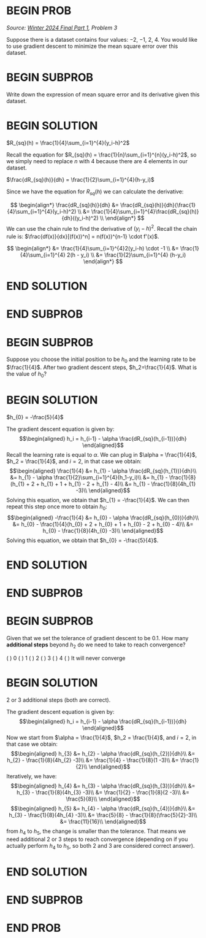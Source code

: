 # BEGIN PROB

<i>Source: [Winter 2024 Final Part 1](../wi24-final-pt1/index.html), Problem 3</i>

Suppose there is a dataset contains four values: $-2$, $-1$,
$2$, $4$. You would like to use gradient descent to minimize the mean square
error over this dataset.

# BEGIN SUBPROB

Write down the expression of mean square error and its derivative given this dataset.

# BEGIN SOLUTION

$R_{sq}(h) = \frac{1}{4}\sum_{i=1}^{4}(y_i-h)^2$

Recall the equation for $R_{sq}(h) = \frac{1}{n}\sum_{i=1}^{n}(y_i-h)^2$, so we simply need to replace $n$ with $4$ because there are $4$ elements in our dataset.

$\frac{dR_{sq}(h)}{dh} = \frac{1}{2}\sum_{i=1}^{4}(h-y_i)$

Since we have the equation for $R_{sq}(h)$ we can calculate the derivative:

$$
\begin{align*}
\frac{dR_{sq}(h)}{dh} &= \frac{dR_{sq}(h)}{dh}(\frac{1}{4}\sum_{i=1}^{4}(y_i-h)^2) \\
&= \frac{1}{4}\sum_{i=1}^{4}\frac{dR_{sq}(h)}{dh}((y_i-h)^2) \\
\end{align*}
$$
We can use the chain rule to find the derivative of $(y_i-h)^2$.
Recall the chain rule is: $\frac{df(x)}{dx}[(f(x))^n] = n(f(x))^{n-1} \cdot f'(x)$.

$$
\begin{align*}
&= \frac{1}{4}\sum_{i=1}^{4}2(y_i-h) \cdot -1 \\
&= \frac{1}{4}\sum_{i=1}^{4} 2(h - y_i) \\
&= \frac{1}{2}\sum_{i=1}^{4} (h-y_i)
\end{align*}
$$

# END SOLUTION

# END SUBPROB

# BEGIN SUBPROB

Suppose you choose the initial position to be $h_0$ and the
learning rate to be $\frac{1}{4}$. After two gradient descent steps,
$h_2=\frac{1}{4}$. What is the value of $h_0$?

# BEGIN SOLUTION

$h_{0} = -\frac{5}{4}$

The gradient descent equation is given by: $$\begin{aligned}
    h_i = h_{i-1} - \alpha \frac{dR_{sq}(h_{i-1})}{dh}
\end{aligned}$$ Recall the learning rate is equal to $\alpha$. We can plug in $\alpha = \frac{1}{4}$, $h_2 = \frac{1}{4}$, and $i=2$,
in that case we obtain: $$\begin{aligned}
    \frac{1}{4} &= h_{1} - \alpha \frac{dR_{sq}(h_{1})}{dh}\\
    &= h_{1} - \alpha \frac{1}{2}\sum_{i=1}^{4}(h_1-y_i)\\
        &= h_{1} - \frac{1}{8}(h_{1} + 2 + h_{1} + 1 + h_{1} - 2 + h_{1} - 4)\\
        &= h_{1} - \frac{1}{8}(4h_{1} -3)\\
\end{aligned}$$ Solving this equation, we obtain that
$h_{1} = -\frac{1}{4}$. We can then repeat this step once more to obtain
$h_0$: $$\begin{aligned}
    -\frac{1}{4} &= h_{0} - \alpha \frac{dR_{sq}(h_{0})}{dh}\\
        &= h_{0} - \frac{1}{4}(h_{0} + 2 + h_{0} + 1 + h_{0} - 2 + h_{0} - 4)\\
        &= h_{0} - \frac{1}{8}(4h_{0} -3)\\
\end{aligned}$$ Solving this equation, we obtain that
$h_{0} = -\frac{5}{4}$.

# END SOLUTION

# END SUBPROB

# BEGIN SUBPROB

Given that we set the tolerance of gradient descent to be
$0.1$. How many **additional steps** beyond $h_2$ do we need to take to
reach convergence?

( ) 0
( ) 1
( ) 2
( ) 3
( ) 4
( ) It will never converge

# BEGIN SOLUTION

$2$ or $3$ additional steps (both are correct).

The gradient descent equation is given by: $$\begin{aligned}
    h_i = h_{i-1} - \alpha \frac{dR_{sq}(h_{i-1})}{dh}
\end{aligned}$$ Now we start from $\alpha = \frac{1}{4}$, $h_2 = \frac{1}{4}$, and
$i=2$, in that case we obtain: $$\begin{aligned}
    h_{3} &= h_{2} - \alpha \frac{dR_{sq}(h_{2})}{dh}\\
    &= h_{2} - \frac{1}{8}(4h_{2} -3)\\
    &= \frac{1}{4} - \frac{1}{8}(1 -3)\\
    &= \frac{1}{2}\\
\end{aligned}$$ Iteratively, we have: $$\begin{aligned}
    h_{4} &= h_{3} - \alpha \frac{dR_{sq}(h_{3})}{dh}\\
    &= h_{3} - \frac{1}{8}(4h_{3} -3)\\
    &= \frac{1}{2} - \frac{1}{8}(2 -3)\\
    &= \frac{5}{8}\\
\end{aligned}$$ $$\begin{aligned}
    h_{5} &= h_{4} - \alpha \frac{dR_{sq}(h_{4})}{dh}\\
    &= h_{3} - \frac{1}{8}(4h_{4} -3)\\
    &= \frac{5}{8} - \frac{1}{8}(\frac{5}{2}-3)\\
    &= \frac{11}{16}\\
\end{aligned}$$ from $h_4$ to $h_5$, the change is smaller than the
tolerance. That means we need additional $2$ or $3$ steps to reach
convergence (depending on if you actually perform $h_4$ to $h_5$, so
both $2$ and $3$ are considered correct answer).

# END SOLUTION

# END SUBPROB

# END PROB